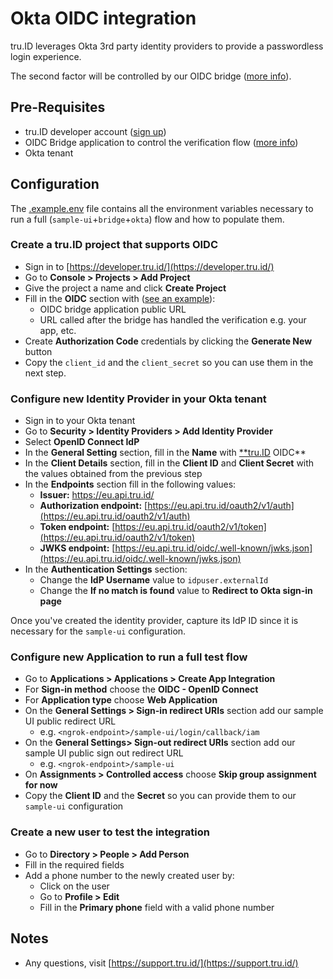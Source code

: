 # Okta OIDC integration

tru.ID leverages Okta 3rd party identity providers to provide a passwordless login experience.

The second factor will be controlled by our OIDC bridge ([more info](./bridge/README.md)).

## Pre-Requisites

* tru.ID developer account ([sign up](https://tru.id/signup))
* OIDC Bridge application to control the verification flow ([more info](https://github.com/tru-ID/oidc-bridge))
* Okta tenant

## Configuration

The [.example.env](./.example.env) file contains all the environment variables necessary to run a
full (`sample-ui`+`bridge`+`okta`) flow and how to populate them.

### Create a tru.ID project that supports OIDC

- Sign in to [https://developer.tru.id/](https://developer.tru.id/)
- Go to **Console > Projects > Add Project**
- Give the project a name and click **Create Project**
- Fill in the **OIDC** section with ([see an example](../bridge/README.md)):
    - OIDC bridge application public URL
    - URL called after the bridge has handled the verification e.g. your app, etc.
- Create **Authorization Code** credentials by clicking the **Generate New** button
- Copy the `client_id` and the `client_secret` so you can use them in the next step.

### Configure new Identity Provider in your Okta tenant

- Sign in to your Okta tenant
- Go to **Security > Identity Providers > Add Identity Provider**
- Select **OpenID Connect IdP**
- In the **General Setting** section, fill in the **Name** with [**tru.ID](http://tru.ID) OIDC**
- In the **Client Details** section, fill in the **Client ID** and **Client Secret** with the values obtained from the previous step
- In the **Endpoints** section fill in the following values:
    - **Issuer:** https://eu.api.tru.id/
    - **Authorization endpoint:** [https://eu.api.tru.id/oauth2/v1/auth](https://eu.api.tru.id/oauth2/v1/auth)
    - **Token endpoint:** [https://eu.api.tru.id/oauth2/v1/token](https://eu.api.tru.id/oauth2/v1/token)
    - **JWKS endpoint:** [https://eu.api.tru.id/oidc/.well-known/jwks.json](https://eu.api.tru.id/oidc/.well-known/jwks.json)
- In the **Authentication Settings** section:
    - Change the **IdP Username** value to `idpuser.externalId`
    - Change the **If no match is found** value to **Redirect to Okta sign-in page**

Once you've created the identity provider, capture its IdP ID since it is necessary for the `sample-ui` configuration.
### Configure new Application to run a full test flow

- Go to **Applications > Applications > Create App Integration**
- For **Sign-in method** choose the **OIDC - OpenID Connect**
- For **Application type** choose **Web Application**
- On the **General Settings > Sign-in redirect URIs** section add our sample UI public redirect URL
    - e.g. `<ngrok-endpoint>/sample-ui/login/callback/iam`
- On the **General Settings> Sign-out redirect URIs** section add our sample UI public sign out redirect URL
    - e.g. `<ngrok-endpoint>/sample-ui`
- On **Assignments > Controlled access** choose **Skip group assignment for now**
- Copy the **Client ID** and the **Secret** so you can provide them to our `sample-ui` configuration

### Create a new user to test the integration

- Go to **Directory > People > Add Person**
- Fill in the required fields
- Add a phone number to the newly created user by:
    - Click on the user
    - Go to **Profile > Edit**
    - Fill in the **Primary phone** field with a valid phone number

## Notes

- Any questions, visit [https://support.tru.id/](https://support.tru.id/)